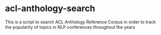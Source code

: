 # acl-anthology-search

This is a script to search ACL Anthology Reference Corpus in order to track the popularity of topics in NLP conferences throughout the years
